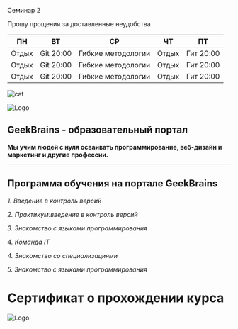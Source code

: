 Семинар 2

Прошу прощения за доставленные неудобства

ПН | ВТ | СР | ЧТ | ПТ 
------ | ------ | ------- | ------ | ------ |
Отдых  | Git 20:00 | Гибкие методологии | Отдых | Гит 20:00
Отдых  | Git 20:00 | Гибкие методологии | Отдых | Гит 20:00
Отдых  | Git 20:00 | Гибкие методологии | Отдых | Гит 20:00
![cat](https://m.spletnik.ru/img/2022/03/polly/20220328-kot-post.jpg)

![Logo](https://karta-rassrochki.su/wp-content/uploads/2019/05/geekbrains.png)

## GeekBrains - образовательный портал

**Мы учим людей с нуля осваивать программирование, веб-дизайн и маркетинг и другие профессии.**

-------------------------
## Программа обучения на портале GeekBrains

*1. Введение в контроль версий*

*2. Практикум:введение в контроль версий*

*3. Знакомство с языками программирования*

*4. Команда IT*

*4. Знакомство со специализациями*

*5. Знакомство с языками программирования*

#

# Сертификат о прохождении курса



![Logo](https://i.imgur.com/1JHLTZm.png)